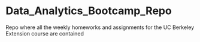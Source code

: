 # Data_Analytics_Bootcamp_Repo
Repo where all the weekly homeworks and assignments for the UC Berkeley Extension course are contained
